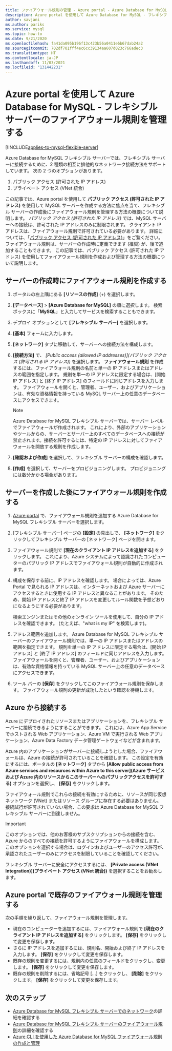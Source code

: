```yaml
---
title: ファイアウォール規則の管理 - Azure portal - Azure Database for MySQL - フレキシブル サーバー
description: Azure portal を使用して Azure Database for MySQL - フレキシブル サーバーのファイアウォール規則を作成および管理する
author: savjani
ms.author: pariks
ms.service: mysql
ms.topic: how-to
ms.date: 9/21/2020
ms.openlocfilehash: fa41da095b196f13c423b56a0411e6b67dab24a2
ms.sourcegitcommit: 702df701fff4ec6cc39134aa607d023c766adec3
ms.translationtype: HT
ms.contentlocale: ja-JP
ms.lasthandoff: 11/03/2021
ms.locfileid: "131442231"
---
```

# <a name="manage-firewall-rules-for-azure-database-for-mysql---flexible-server-using-the-azure-portal"></a>Azure portal を使用して Azure Database for MySQL - フレキシブル サーバーのファイアウォール規則を管理する

[!INCLUDE[applies-to-mysql-flexible-server](../includes/applies-to-mysql-flexible-server.md)]


Azure Database for MySQL フレキシブル サーバーでは、フレキシブル サーバーに接続するために、2 種類の相互に排他的なネットワーク接続方法をサポートしています。 次の 2 つのオプションがあります。

1. パブリック アクセス (許可された IP アドレス)
2. プライベート アクセス (VNet 統合)

この記事では、Azure portal を使用して **パブリック アクセス (許可された IP アドレス)** を使用して MySQL サーバーを作成する方法に焦点を当て、フレキシブル サーバーの作成後にファイアウォール規則を管理する方法の概要について説明します。 *パブリック アクセス (許可された IP アドレス)* では、MySQL サーバーへの接続は、許可された IP アドレスのみに制限されます。 クライアント IP アドレスは、ファイアウォール規則で許可されている必要があります。 詳細については、「[パブリック アクセス (許可された IP アドレス)](./concepts-networking-public.md#public-access-allowed-ip-addresses)」をご覧ください。 ファイアウォール規則は、サーバーの作成時に定義できます (推奨) が、後で追加することもできます。 この記事では、パブリック アクセス (許可された IP アドレス) を使用してファイアウォール規則を作成および管理する方法の概要について説明します。

## <a name="create-a-firewall-rule-when-creating-a-server"></a>サーバーの作成時にファイアウォール規則を作成する

1. ポータルの左上隅にある **[リソースの作成]** (+) を選択します。
2. **[データベース]**  >  **[Azure Database for MySQL]** の順に選択します。 検索ボックスに「**MySQL**」と入力してサービスを検索することもできます。
3. デプロイ オプションとして **[フレキシブル サーバー]** を選択します。
4. **[基本]** フォームに入力します。
5. **[ネットワーク]** タブに移動して、サーバーへの接続方法を構成します。
6. **[接続方法]** で、 *[Public access (allowed IP addresses)]\(パブリック アクセス (許可される IP アドレス)\)* を選択します。 **ファイアウォール規則** を作成するには、ファイアウォール規則の名前と単一の IP アドレスまたはアドレスの範囲を指定します。 規則を単一の IP アドレスに限定する場合は、[開始 IP アドレス] と [終了 IP アドレス] のフィールドに同じアドレスを入力します。 ファイアウォールを開くと、管理者、ユーザー、およびアプリケーションは、有効な資格情報を持っている MySQL サーバー上の任意のデータベースにアクセスできます。
   > [!Note]
   > Azure Database for MySQL フレキシブル サーバーでは、サーバー レベルでファイアウォールが作成されます。 これにより、外部のアプリケーションやツールからの、サーバーとサーバー上のすべてのデータベースへの接続が禁止されます。接続を許可するには、特定の IP アドレスに対してファイアウォールを開放する規則を作成します。

7. **[確認および作成]** を選択して、フレキシブル サーバーの構成を確認します。
8. **[作成]** を選択して、サーバーをプロビジョニングします。 プロビジョニングには数分かかる場合があります。

## <a name="create-a-firewall-rule-after-server-is-created"></a>サーバーを作成した後にファイアウォール規則を作成する

1. [Azure portal](https://portal.azure.com/) で、ファイアウォール規則を追加する Azure Database for MySQL フレキシブル サーバーを選択します。
2. [フレキシブル サーバー] ページの **[設定]** の見出しで、 **[ネットワーク]** をクリックしてフレキシブル サーバーの [ネットワーク] ページを開きます。

   <!--:::image type="content" source="./media/howto-manage-firewall-portal/1-connection-security.png" alt-text="Azure portal - click Connection Security":::-->

3. ファイアウォール規則で **[現在のクライアント IP アドレスを追加する]** をクリックします。 これにより、Azure システムによって認識されたコンピューターのパブリック IP アドレスでファイアウォール規則が自動的に作成されます。

   <!--:::image type="content" source="./media/howto-manage-firewall-portal/2-add-my-ip.png" alt-text="Azure portal - click Add My IP":::-->

4. 構成を保存する前に、IP アドレスを確認します。 場合によっては、Azure Portal で見られる IP アドレスは、インターネットおよび Azure サーバーにアクセスするときに使用する IP アドレスと異なることがあります。 そのため、開始 IP アドレスと終了 IP アドレスを変更してルール関数を予想どおりになるようにする必要があります。

   検索エンジンまたはその他のオンライン ツールを使用して、自分の IP アドレスを確認できます。 (たとえば、"what is my IP" を検索します)。

   <!--:::image type="content" source="./media/howto-manage-firewall-portal/3-what-is-my-ip.png" alt-text="Bing search for What is my IP":::-->

5. アドレス範囲を追加します。 Azure Database for MySQL フレキシブル サーバーのファイアウォール規則では、単一の IP アドレスまたはアドレスの範囲を指定できます。 規則を単一の IP アドレスに限定する場合は、[開始 IP アドレス] と [終了 IP アドレス] のフィールドに同じアドレスを入力します。 ファイアウォールを開くと、管理者、ユーザー、およびアプリケーションは、有効な資格情報を持っている MySQL サーバー上の任意のデータベースにアクセスできます。

   <!--:::image type="content" source="./media/howto-manage-firewall-portal/4-specify-addresses.png" alt-text="Azure portal - firewall rules":::-->

6. ツール バーの **[保存]** をクリックしてこのファイアウォール規則を保存します。 ファイアウォール規則の更新が成功したという確認を待機します。

   <!--:::image type="content" source="./media/howto-manage-firewall-portal/5-save-firewall-rule.png" alt-text="Azure portal - click Save":::-->

## <a name="connect-from-azure"></a>Azure から接続する

Azure にデプロイされたリソースまたはアプリケーションを、フレキシブル サーバーに接続できるようにすることができます。 これには、Azure App Service でホストされる Web アプリケーション、Azure VM で実行される Web アプリケーション、Azure Data Factory データ管理ゲートウェイなどが含まれます。

Azure 内のアプリケーションがサーバーに接続しようとした場合、ファイアウォールは、Azure の接続が許可されていることを確認します。 この設定を有効にするには、ポータルの **[ネットワーク]** タブから **[Allow public access from Azure services and resources within Azure to this server]\(Azure サービスおよび Azure 内のリソースからこのサーバーへのパブリックアクセスを許可する\)** オプションを選択し、 **[保存]** をクリックします。

ファイアウォール規則でこれらの接続を有効にするために、リソースが同じ仮想ネットワーク (VNet) またはリソース グループに存在する必要はありません。 接続試行が許可されていない場合、この要求は Azure Database for MySQL フレキシブル サーバーに到達しません。

> [!IMPORTANT]
>このオプションでは、他のお客様のサブスクリプションからの接続を含む、Azure からのすべての接続を許可するようにファイアウォールを構成します。 このオプションを選択する場合は、ログインおよびユーザーのアクセス許可が、承認されたユーザーのみにアクセスを制限していることを確認してください。
>
> フレキシブル サーバーに安全にアクセスするには、 **[Private access (VNet Integration)]\(プライベート アクセス (VNet 統合)\)** を選択することをお勧めします。
>

## <a name="manage-existing-firewall-rules-through-the-azure-portal"></a>Azure portal で既存のファイアウォール規則を管理する

次の手順を繰り返して、ファイアウォール規則を管理します。

- 現在のコンピューターを追加するには、ファイアウォール規則で **[現在のクライアント IP アドレスを追加する]** をクリックします。 **[保存]** をクリックして変更を保存します。
- さらに IP アドレスを追加するには、規則名、開始および終了 IP アドレスを入力します。 **[保存]** をクリックして変更を保存します。
- 既存の規則を変更するには、規則内の任意のフィールドをクリックし、変更します。 **[保存]** をクリックして変更を保存します。
- 既存の規則を削除するには、省略記号 [...] をクリックし、 **[削除]** をクリックします。 **[保存]** をクリックして変更を保存します。

## <a name="next-steps"></a>次のステップ

- [Azure Database for MySQL フレキシブル サーバーでのネットワーク](./concepts-networking.md)の詳細を確認する
- [Azure Database for MySQL フレキシブル サーバーのファイアウォール規則](./concepts-networking-public.md#public-access-allowed-ip-addresses)の詳細を確認する
- [Azure CLI を使用した Azure Database for MySQL ファイアウォール規則の作成と管理](./how-to-manage-firewall-cli.md)
